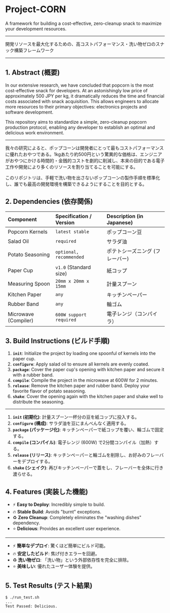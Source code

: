 # Project-CORN

A framework for building a cost-effective, zero-cleanup snack to maximize your development resources.
****
開発リソースを最大化するための、高コストパフォーマンス・洗い物ゼロのスナック構築フレームワーク

---

## 1. Abstract (概要)

In our extensive research, we have concluded that popcorn is the most cost-effective snack for developers. At an astonishingly low price of approximately 500 JPY per kg, it dramatically reduces the time and financial costs associated with snack acquisition. This allows engineers to allocate more resources to their primary objectives: electronics projects and software development.

This repository aims to standardize a simple, zero-cleanup popcorn production protocol, enabling any developer to establish an optimal and delicious work environment.

****

我々の研究によると、ポップコーンは開発者にとって最もコストパフォーマンスに優れたおやつである。1kgあたり約500円という驚異的な価格は、エンジニアがおやつにかける時間的・金銭的コストを劇的に削減し、本来の目的である電子工作や開発により多くのリソースを割り当てることを可能にする。

このリポジトリは、手軽で洗い物を出さないポップコーンの製作手順を標準化し、誰でも最高の開発環境を構築できるようにすることを目的とする。

## 2. Dependencies (依存関係)

| Component | Specification / Version | Description (in Japanese) |
| :--- | :--- | :--- |
| Popcorn Kernels | `latest stable` | ポップコーン豆 |
| Salad Oil | `required` | サラダ油 |
| Potato Seasoning | `optional, recommended` | ポテトシーズニング (フレーバー) |
| Paper Cup | `v1.0` (Standard size) | 紙コップ |
| Measuring Spoon | `20mm x 20mm x 15mm` | 計量スプーン |
| Kitchen Paper | `any` | キッチンペーパー |
| Rubber Band | `any` | 輪ゴム |
| Microwave (Compiler) | `600W support required` | 電子レンジ（コンパイラ） |

## 3. Build Instructions (ビルド手順)

1.  **`init`**: Initialize the project by loading one spoonful of kernels into the paper cup.
2.  **`configure`**: Apply salad oil to ensure all kernels are evenly coated.
3.  **`package`**: Cover the paper cup's opening with kitchen paper and secure it with a rubber band.
4.  **`compile`**: Compile the project in the microwave at 600W for 2 minutes.
5.  **`release`**: Remove the kitchen paper and rubber band. Deploy your favorite flavor of potato seasoning.
6.  **`shake`**: Cover the opening again with the kitchen paper and shake well to distribute the seasoning.

****

1.  **`init` (初期化)**: 計量スプーン一杯分の豆を紙コップに投入する。
2.  **`configure` (構成)**: サラダ油を豆にまんべんなく適用する。
3.  **`package` (パッケージ化)**: キッチンペーパーで紙コップを覆い、輪ゴムで固定する。
4.  **`compile` (コンパイル)**: 電子レンジ (600W) で2分間コンパイル（加熱）する。
5.  **`release` (リリース)**: キッチンペーパーと輪ゴムを削除し、お好みのフレーバーをデプロイする。
6.  **`shake` (シェイク)**: 再びキッチンペーパーで蓋をし、フレーバーを全体に行き渡らせる。

## 4. Features (実装した機能)

-   :zap: **Easy to Deploy**: Incredibly simple to build.
-   :fire: **Stable Build**: Avoids "burnt" exceptions.
-   :recycle: **Zero Cleanup**: Completely eliminates the "washing dishes" dependency.
-   :star: **Delicious**: Provides an excellent user experience.

****

-   :zap: **簡単なデプロイ**: 驚くほど簡単にビルド可能。
-   :fire: **安定したビルド**: 焦げ付きエラーを回避。
-   :recycle: **洗い物ゼロ**: 「洗い物」という外部依存性を完全に排除。
-   :star: **美味しい**: 優れたユーザー体験を提供。

## 5. Test Results (テスト結果)

```shell
$ ./run_test.sh
...
Test Passed: Delicious.
